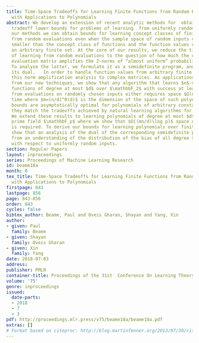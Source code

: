 ```yaml
---
title: Time-Space Tradeoffs for Learning Finite Functions from Random Evaluations,
  with Applications to Polynomials
abstract: We develop an extension of recent analytic methods for  obtaining time-space
  tradeoff lower bounds for problems of learning  from uniformly random labelled examples.  With
  our methods we can obtain bounds for learning concept classes of finite functions
  from random evaluations even when the sample space of random inputs can be significantly
  smaller than the concept class of functions and the function values can be from
  an arbitrary finite set. At the core of our results, we reduce the time-space complexity
  of learning from random evaluations to the question of how much the corresponding
  evaluation matrix amplifies the 2-norms of “almost uniform” probability distributions.
  To analyze the latter, we formulate it as a semidefinite program, and we analyze
  its dual.   In order to handle function values from arbitrary finite sets, we apply
  this norm amplification analysis to complex matrices. As applications that follow
  from our new techniques, we show that any algorithm that learns $n$-variate  polynomial
  functions of degree at most $d$ over $\mathbbF_2$ with success at least $2^-O(n)$
  from evaluations on randomly chosen inputs either requires space $Ω(nm/d)$ or $2^Ω(n/d)$
  time where $m=(n/d)^Θ(d)$ is the dimension of the space of such polynomials.   These
  bounds are asymptotically optimal for polynomials of arbitrary constant degree since
  they match the tradeoffs achieved by natural learning algorithms for the problems.
  We extend these results to learning polynomials of degree at most $d$ over any odd
  prime field $\mathbbF_p$ where we show that $Ω((mn/d)\log p)$ space or time $p^Ω(n/d)$
  is required. To derive our bounds for learning polynomials over finite fields, we
  show that an analysis of the dual of the corresponding semidefinite program follows
  from an understanding of the distribution of the bias of all degree $d$ polynomials
  with respect to uniformly random inputs.
section: Regular Papers
layout: inproceedings
series: Proceedings of Machine Learning Research
id: beame18a
month: 0
tex_title: Time-Space Tradeoffs for Learning Finite Functions from Random Evaluations,
  with Applications to Polynomials
firstpage: 843
lastpage: 856
page: 843-856
order: 843
cycles: false
bibtex_author: Beame, Paul and Oveis Gharan, Shayan and Yang, Xin
author:
- given: Paul
  family: Beame
- given: Shayan
  family: Oveis Gharan
- given: Xin
  family: Yang
date: 2018-07-03
address: 
publisher: PMLR
container-title: Proceedings of the 31st  Conference On Learning Theory
volume: '75'
genre: inproceedings
issued:
  date-parts:
  - 2018
  - 7
  - 3
pdf: http://proceedings.mlr.press/v75/beame18a/beame18a.pdf
extras: []
# Format based on citeproc: http://blog.martinfenner.org/2013/07/30/citeproc-yaml-for-bibliographies/
---
```

